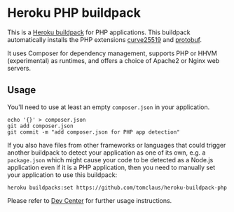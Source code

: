 # Heroku PHP buildpack

This is a [Heroku buildpack](http://devcenter.heroku.com/articles/buildpacks) for PHP applications.
This buildpack automatically installs the PHP extensions [curve25519](https://github.com/mgp25/curve25519-php) and [protobuf](https://github.com/allegro/php-protobuf).

It uses Composer for dependency management, supports PHP or HHVM (experimental) as runtimes, and offers a choice of Apache2 or Nginx web servers.

## Usage

You'll need to use at least an empty `composer.json` in your application.

    echo '{}' > composer.json
    git add composer.json
    git commit -m "add composer.json for PHP app detection"

If you also have files from other frameworks or languages that could trigger another buildpack to detect your application as one of its own, e.g. a `package.json` which might cause your code to be detected as a Node.js application even if it is a PHP application, then you need to manually set your application to use this buildpack:

    heroku buildpacks:set https://github.com/tomclaus/heroku-buildpack-php

Please refer to [Dev Center](https://devcenter.heroku.com/categories/php) for further usage instructions.

